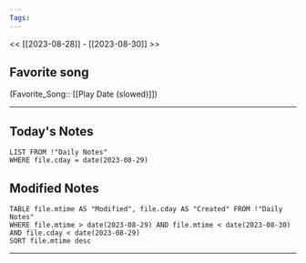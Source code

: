 ```yaml
---
Tags:
---
```

<< [[2023-08-28]] - [[2023-08-30]] >>
## Favorite song
(Favorite_Song:: [[Play Date (slowed)]])

___
## Today's Notes
```dataview
LIST FROM !"Daily Notes"
WHERE file.cday = date(2023-08-29)
```
## Modified Notes
```dataview
TABLE file.mtime AS "Modified", file.cday AS "Created" FROM !"Daily Notes" 
WHERE file.mtime > date(2023-08-29) AND file.mtime < date(2023-08-30) AND file.cday < date(2023-08-29)
SORT file.mtime desc
```
___
